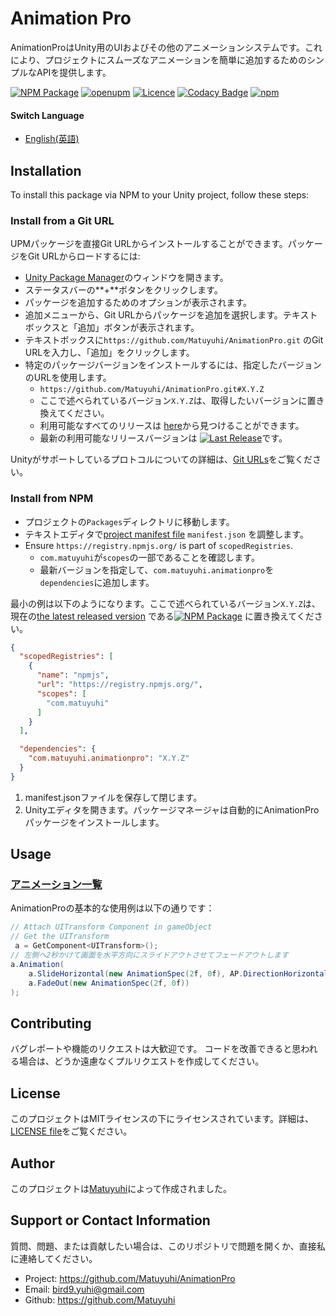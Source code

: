 # Animation Pro
AnimationProはUnity用のUIおよびその他のアニメーションシステムです。これにより、プロジェクトにスムーズなアニメーションを簡単に追加するためのシンプルなAPIを提供します。  
  
[![NPM Package](https://img.shields.io/npm/v/com.matuyuhi.animationpro)](https://www.npmjs.com/package/com.matuyuhi.animationpro)
[![openupm](https://img.shields.io/npm/v/com.matuyuhi.animationpro?label=openupm&registry_uri=https://package.openupm.com)](https://openupm.com/packages/com.matuyuhi.animationpro/)
[![Licence](https://img.shields.io/npm/l/com.matuyuhi.animationpro)](https://github.com/Matuyuhi/AnimationPro/blob/main/LICENSE)
[![Codacy Badge](https://app.codacy.com/project/badge/Grade/de7a60820baa4b41b0532f66d850d2bc)](https://app.codacy.com/gh/Matuyuhi/AnimationPro/dashboard?utm_source=gh&utm_medium=referral&utm_content=&utm_campaign=Badge_grade)
[![npm](https://img.shields.io/npm/dt/com.matuyuhi.animationpro.svg)](https://npmjs.com/package/com.matuyuhi.animationpro)
#### Switch Language
- [English(英語)](./README.md)
## Installation

To install this package via NPM to your Unity project, follow these steps:
### Install from a Git URL

UPMパッケージを直接Git URLからインストールすることができます。パッケージをGit URLからロードするには:  

* [Unity Package Manager](https://docs.unity3d.com/Manual/upm-ui.html)のウィンドウを開きます。
* ステータスバーの**+**ボタンをクリックします。
* パッケージを追加するためのオプションが表示されます。
* 追加メニューから、Git URLからパッケージを追加を選択します。テキストボックスと「追加」ボタンが表示されます。
* テキストボックスに`https://github.com/Matuyuhi/AnimationPro.git` のGit URLを入力し、「追加」をクリックします。
* 特定のパッケージバージョンをインストールするには、指定したバージョンのURLを使用します。
    * `https://github.com/Matuyuhi/AnimationPro.git#X.Y.Z`
    * ここで述べられているバージョン`X.Y.Z`は、取得したいバージョンに置き換えてください。
    * 利用可能なすべてのリリースは [here](https://github.com/Matuyuhi/AnimationPro/releases)から見つけることができます。
    * 最新の利用可能なリリースバージョンは
      [![Last Release](https://img.shields.io/github/v/release/Matuyuhi/AnimationPro)](https://github.com/Matuyuhi/AnimationPro/releases/latest)です。

Unityがサポートしているプロトコルについての詳細は、[Git URLs](https://docs.unity3d.com/Manual/upm-git.html)をご覧ください。

### Install from NPM

* プロジェクトの`Packages`ディレクトリに移動します。
* テキストエディタで[project manifest file](https://docs.unity3d.com/Manual/upm-manifestPrj.html) `manifest.json` を調整します。
* Ensure `https://registry.npmjs.org/` is part of `scopedRegistries`.
  * `com.matuyuhi`が`scopes`の一部であることを確認します。
  * 最新バージョンを指定して、`com.matuyuhi.animationpro`を`dependencies`に追加します。

最小の例は以下のようになります。ここで述べられているバージョン`X.Y.Z`は、
現在の[the latest released version](https://www.npmjs.com/package/com.matuyuhi.animationpro)
である[![NPM Package](https://img.shields.io/npm/v/com.matuyuhi.animationpro?color=blue)](https://www.npmjs.com/package/com.matuyuhi.animationpro)
に置き換えてください。
```json
{
  "scopedRegistries": [
    {
      "name": "npmjs",
      "url": "https://registry.npmjs.org/",
      "scopes": [
        "com.matuyuhi"
      ]
    }
  ],

  "dependencies": {
    "com.matuyuhi.animationpro": "X.Y.Z"
  }
}
```

1. manifest.jsonファイルを保存して閉じます。
2. Unityエディタを開きます。パッケージマネージャは自動的にAnimationProパッケージをインストールします。

## Usage
### [アニメーション一覧](./ANIMATIONS.md)
AnimationProの基本的な使用例は以下の通りです：

``` csharp
// Attach UITransform Component in gameObject
// Get the UITransform
 a = GetComponent<UITransform>();
// 左側へ2秒かけて画面を水平方向にスライドアウトさせてフェードアウトします
a.Animation(
    a.SlideHorizontal(new AnimationSpec(2f, 0f), AP.DirectionHorizontal.Left) + 
    a.FadeOut(new AnimationSpec(2f, 0f))
);
```
## Contributing
バグレポートや機能のリクエストは大歓迎です。
コードを改善できると思われる場合は、どうか遠慮なくプルリクエストを作成してください。
## License
このプロジェクトはMITライセンスの下にライセンスされています。詳細は、[LICENSE file](./LICENSE)をご覧ください。

## Author
このプロジェクトは[Matuyuhi](https://github.com/Matuyuhi)によって作成されました。

## Support or Contact Information
質問、問題、または貢献したい場合は、このリポジトリで問題を開くか、直接私に連絡してください。
- Project: https://github.com/Matuyuhi/AnimationPro
- Email: bird9.yuhi@gmail.com
- Github: https://github.com/Matuyuhi